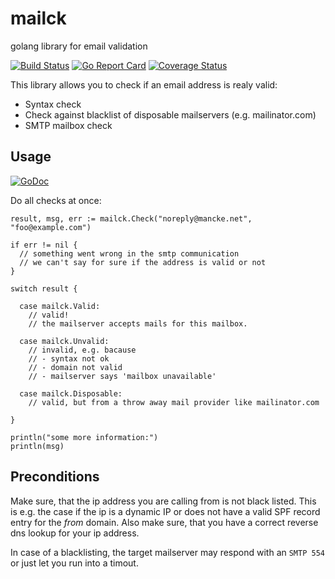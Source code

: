 # mailck
golang library for email validation

[![Build Status](https://api.travis-ci.org/smancke/mailck.svg?branch=master)](https://travis-ci.org/smancke/mailck)
[![Go Report Card](https://goreportcard.com/badge/github.com/smancke/mailck)](https://goreportcard.com/report/github.com/smancke/mailck)
[![Coverage Status](https://coveralls.io/repos/github/smancke/mailck/badge.svg?branch=master)](https://coveralls.io/github/smancke/mailck?branch=master)

This library allows you to check if an email address is realy valid:

* Syntax check
* Check against blacklist of disposable mailservers (e.g. mailinator.com)
* SMTP mailbox check

## Usage

[![GoDoc](https://godoc.org/github.com/smancke/mailck?status.png)](https://godoc.org/github.com/smancke/mailck)

Do all checks at once:

```
result, msg, err := mailck.Check("noreply@mancke.net", "foo@example.com")

if err != nil {
  // something went wrong in the smtp communication
  // we can't say for sure if the address is valid or not
} 

switch result {

  case mailck.Valid:
    // valid!
    // the mailserver accepts mails for this mailbox.

  case mailck.Unvalid:
    // invalid, e.g. bacause
    // - syntax not ok
    // - domain not valid
    // - mailserver says 'mailbox unavailable'

  case mailck.Disposable:
    // valid, but from a throw away mail provider like mailinator.com

}

println("some more information:")
println(msg)
```
            
## Preconditions
Make sure, that the ip address you are calling from is not
black listed. This is e.g. the case if the ip is a dynamic IP
or does not have a valid SPF record entry for the *from* domain.
Also make sure, that you have a correct reverse dns lookup for
your ip address.

In case of a blacklisting, the target mailserver may respond with an `SMTP 554`
or just let you run into a timout.

